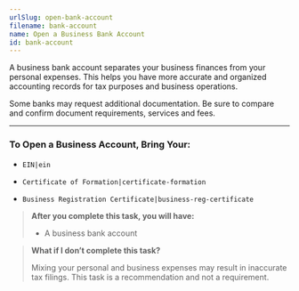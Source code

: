 ```yaml
---
urlSlug: open-bank-account
filename: bank-account
name: Open a Business Bank Account
id: bank-account
---
```

A business bank account separates your business finances from your personal expenses. This helps you have more accurate and organized accounting records for tax purposes and business operations.

Some banks may request additional documentation. Be sure to compare and confirm document requirements, services and fees.

---
### To Open a Business Account, Bring Your:

* `EIN|ein` 

* `Certificate of Formation|certificate-formation` 

* `Business Registration Certificate|business-reg-certificate` 

> **After you complete this task, you will have:**
>
> * A business bank account

> **What if I don’t complete this task?**
>
> Mixing your personal and business expenses may result in inaccurate tax filings. This task is a recommendation and not a requirement.
